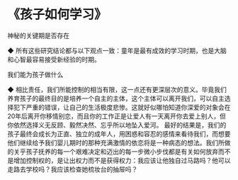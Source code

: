 # 《孩子如何学习》

神秘的关键期是否存在

◆ 所有这些研究结论都与以下观点一致：童年是最有成效的学习时期，也是大脑和心智最容易接受新经验的时期。

我们能为孩子做什么

◆ 相比责任，我们所能控制的相当有限，这一点还有更深层次的意义。毕竟我们养育孩子的最终目的是培养一个自主的主体，这个主体可以离开我们，可以自主选择犯下严重的错误，让自己的生活极度悲惨。这就好似哪怕知道你深爱的对象会在20年后离开你移情别恋，而且你的工作正是让爱人有一天离开你去爱上别人，但你依然选择义无反顾、毅然决然、忘乎所以地坠入爱河。
最好的结果是，我们的孩子最终会成长为正直、独立的成年人，用困惑和容忍的感情来看待我们，而想要他们继续给予我们婴儿期时的那种充满激情的依恋将是一种病态的想法。我们所做的关乎孩子抚养的每一个艰难决定和迈出的每一步微小步伐都是有关如何放弃而不是增加控制权的，是让出权力而不是获得权力：我应该让他独自过马路吗？他可以走路去学校吗？我应该检查她梳妆台的抽屉吗？

